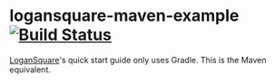 # logansquare-maven-example [![Build Status](https://travis-ci.org/thachhoang/logansquare-maven-example.svg?branch=master)](https://travis-ci.org/thachhoang/logansquare-maven-example)

[LoganSquare](https://github.com/bluelinelabs/LoganSquare)'s quick start guide only uses Gradle. This is the Maven equivalent.
